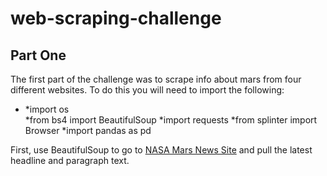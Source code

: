<h1>web-scraping-challenge</h1>

<h2>Part One</h2>
The first part of the challenge was to scrape info about mars from four different websites.
To do this you will need to import the following:
<ul>
<li>*import os</li>
*from bs4 import BeautifulSoup
*import requests
*from splinter import Browser
*import pandas as pd
</ul>

First, use BeautifulSoup to go to <a href="https://mars.nasa.gov/news/?page=0&per_page=40&order=publish_date+desc%2Ccreated_at+desc&search=&category=19%2C165%2C184%2C204&blank_scope=Latest">NASA Mars News Site</a> and pull the latest headline and paragraph text.


